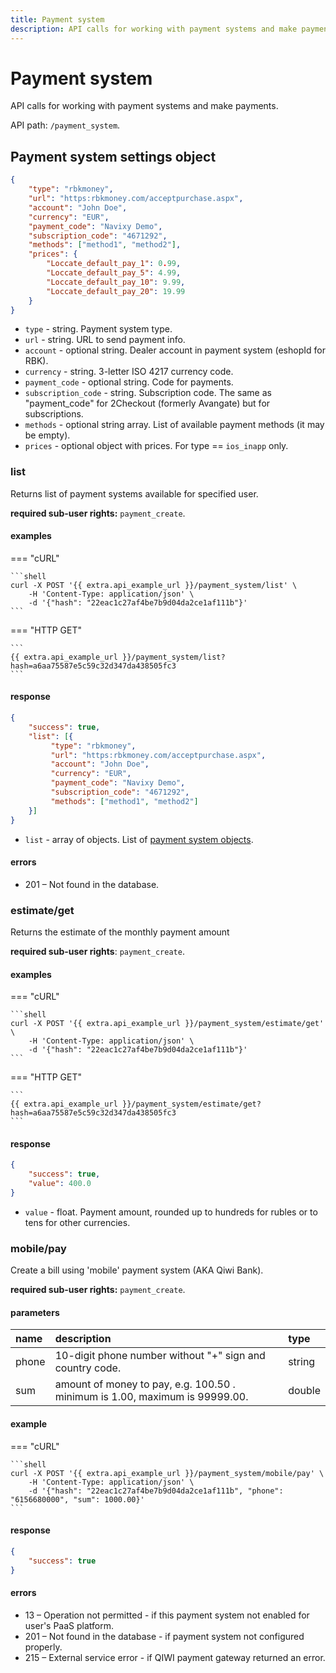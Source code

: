 ```yaml
---
title: Payment system
description: API calls for working with payment systems and make payments.
---
```


# Payment system

API calls for working with payment systems and make payments.

API path: `/payment_system`.

## Payment system settings object

```json
{
    "type": "rbkmoney",
    "url": "https:rbkmoney.com/acceptpurchase.aspx",
    "account": "John Doe",
    "currency": "EUR",
    "payment_code": "Navixy Demo",
    "subscription_code": "4671292",
    "methods": ["method1", "method2"],
    "prices": {
        "Loccate_default_pay_1": 0.99,
        "Loccate_default_pay_5": 4.99,
        "Loccate_default_pay_10": 9.99,
        "Loccate_default_pay_20": 19.99
    }
}
```

* `type` - string. Payment system type.
* `url` - string. URL to send payment info.
* `account` - optional string. Dealer account in payment system (eshopId for RBK).
* `currency` - string. 3-letter ISO 4217 currency code.
* `payment_code` - optional string. Code for payments.
* `subscription_code` - string. Subscription code. The same as "payment_code" for 2Checkout (formerly Avangate) but for subscriptions.
* `methods` - optional string array. List of available payment methods (it may be empty).
* `prices` - optional object with prices. For type == `ios_inapp` only.

### list

Returns list of payment systems available for specified user.

**required sub-user rights:** `payment_create`.

#### examples

=== "cURL"

    ```shell
    curl -X POST '{{ extra.api_example_url }}/payment_system/list' \
        -H 'Content-Type: application/json' \ 
        -d '{"hash": "22eac1c27af4be7b9d04da2ce1af111b"}'
    ```

=== "HTTP GET"

    ```
    {{ extra.api_example_url }}/payment_system/list?hash=a6aa75587e5c59c32d347da438505fc3
    ```

#### response

```json
{
    "success": true,
    "list": [{
         "type": "rbkmoney",
         "url": "https:rbkmoney.com/acceptpurchase.aspx",
         "account": "John Doe",
         "currency": "EUR",
         "payment_code": "Navixy Demo",
         "subscription_code": "4671292",
         "methods": ["method1", "method2"]
    }]
}
```

* `list` - array of objects. List of [payment system objects](#payment-system-settings-object).

#### errors

* 201 – Not found in the database.

### estimate/get

Returns the estimate of the monthly payment amount

**required sub-user rights**: `payment_create`.

#### examples

=== "cURL"

    ```shell
    curl -X POST '{{ extra.api_example_url }}/payment_system/estimate/get' \
        -H 'Content-Type: application/json' \ 
        -d '{"hash": "22eac1c27af4be7b9d04da2ce1af111b"}'
    ```

=== "HTTP GET"

    ```
    {{ extra.api_example_url }}/payment_system/estimate/get?hash=a6aa75587e5c59c32d347da438505fc3
    ```

#### response

```json
{
    "success": true,
    "value": 400.0
}
```

* `value` - float. Payment amount, rounded up to hundreds for rubles or to tens for other currencies.

### mobile/pay

Create a bill using 'mobile' payment system (AKA Qiwi Bank).

**required sub-user rights:** `payment_create`.

#### parameters

| name | description | type|
| :------ | :------ | :----- |
| phone | 10-digit phone number without "+" sign and country code. | string |
| sum | amount of money to pay, e.g. 100.50 . minimum is 1.00, maximum is 99999.00. | double |

#### example

=== "cURL"

    ```shell
    curl -X POST '{{ extra.api_example_url }}/payment_system/mobile/pay' \
        -H 'Content-Type: application/json' \ 
        -d '{"hash": "22eac1c27af4be7b9d04da2ce1af111b", "phone": "6156680000", "sum": 1000.00}'
    ```

#### response

```json
{
    "success": true
}
```

#### errors

* 13 – Operation not permitted - if this payment system not enabled for user's PaaS platform.
* 201 – Not found in the database - if payment system not configured properly.
* 215 – External service error - if QIWI payment gateway returned an error.
